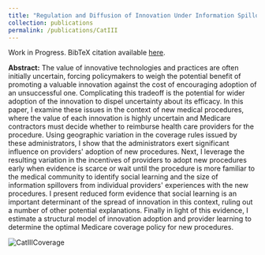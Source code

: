 ```yaml
---
title: "Regulation and Diffusion of Innovation Under Information Spillovers: The Case of New Medical Procedures"
collection: publications
permalink: /publications/CatIII
---
```

Work in Progress.
BibTeX citation available [here](https://rileyleague.github.io/bibfiles/league2023catiii.md).

**Abstract:** The value of innovative technologies and practices are often initially uncertain, forcing policymakers to weigh the potential benefit of promoting a valuable innovation against the cost of encouraging adoption of an unsuccessful one. Complicating this tradeoff is the potential for wider adoption of the innovation to dispel uncertainty about its efficacy. In this paper, I examine these issues in the context of new medical procedures, where the value of each innovation is highly uncertain and Medicare contractors must decide whether to reimburse health care providers for the procedure. Using geographic variation in the coverage rules issued by these administrators, I show that the administrators exert significant influence on providers' adoption of new procedures. Next, I leverage the resulting variation in the incentives of providers to adopt new procedures early when evidence is scarce or wait until the procedure is more familiar to the medical community to identify social learning and the size of information spillovers from individual providers' experiences with the new procedures. I present reduced form evidence that social learning is an important determinant of the spread of innovation in this context, ruling out a number of other potential explanations. Finally in light of this evidence, I estimate a structural model of innovation adoption and provider learning to determine the optimal Medicare coverage policy for new procedures.

![CatIIICoverage](https://rileyleague.github.io/images/catiii_coverage.png)
